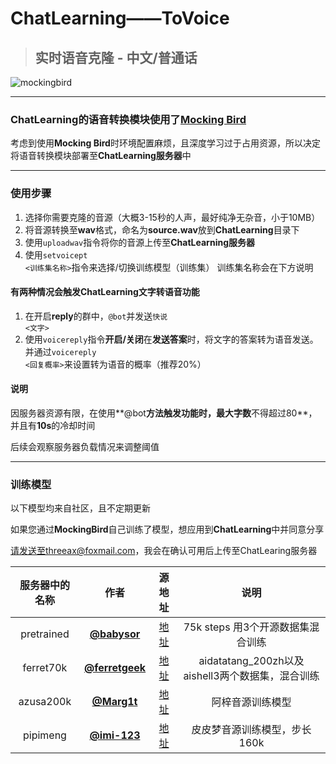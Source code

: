 
  <h1>ChatLearning——ToVoice</h1>

> ## 实时语音克隆 - 中文/普通话
>

![mockingbird](https://user-images.githubusercontent.com/12797292/131216767-6eb251d6-14fc-4951-8324-2722f0cd4c63.jpg)

------



### **ChatLearning**的语音转换模块使用了[Mocking Bird](https://github.com/babysor/MockingBird)

考虑到使用**Mocking Bird**时环境配置麻烦，且深度学习过于占用资源，所以决定将语音转换模块部署至**ChatLearning服务器**中

------



### 使用步骤

1. 选择你需要克隆的音源（大概3-15秒的人声，最好纯净无杂音，小于10MB）
2. 将音源转换至**wav**格式，命名为**source.wav**放到**ChatLearning**目录下
3. 使用<code>uploadwav</code>指令将你的音源上传至**ChatLearning服务器**
4. 使用<code>setvoicept <训练集名称></code>指令来选择/切换训练模型（训练集）  训练集名称会在下方说明

#### **有两种情况会触发ChatLearning文字转语音功能**

1. 在开启**reply**的群中，<code>@bot</code>并发送<code>快说 <文字></code>
2. 使用<code>voicereply</code>指令**开启/关闭**在**发送答案**时，将文字的答案转为语音发送。并通过<code>voicereply <回复概率></code>来设置转为语音的概率（推荐20%）

#### **说明**

因服务器资源有限，在使用**@bot**方法触发功能时，最大字数**不得超过80**，并且有**10s**的冷却时间

后续会观察服务器负载情况来调整阈值

------



### 训练模型

以下模型均来自社区，且不定期更新

如果您通过**MockingBird**自己训练了模型，想应用到**ChatLearning**中并同意分享

请发送至threeax@foxmail.com，我会在确认可用后上传至ChatLearing服务器

| 服务器中的名称 |                         作者                         |                            源地址                            |                       说明                       |
| :------------: | :--------------------------------------------------: | :----------------------------------------------------------: | :----------------------------------------------: |
|   pretrained   |      [**@babysor**](https://github.com/babysor)      | [地址](https://github.com/babysor/MockingBird/blob/main/README-CN.md) |        75k steps 用3个开源数据集混合训练         |
|   ferret70k    |   [**@ferretgeek**](https://github.com/ferretgeek)   |  [地址](https://github.com/babysor/MockingBird/issues/245)   | aidatatang_200zh以及aishell3两个数据集，混合训练 |
|   azusa200k    |  [**@Marg1t**](https://space.bilibili.com/23436398)  |     [地址](https://www.bilibili.com/video/BV1RF411z7C5)      |                 阿梓音源训练模型                 |
|    pipimeng    | [**@imi-123**](https://mirai.mamoe.net/user/imi-123) |  [地址](https://github.com/babysor/MockingBird/issues/460)   |           皮皮梦音源训练模型，步长160k           |

